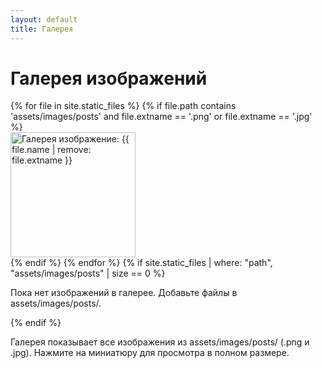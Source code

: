 ```yaml
---
layout: default
title: Галерея
---
```

<h1>Галерея изображений</h1>
<div class="gallery-grid">
  {% for file in site.static_files %}
    {% if file.path contains 'assets/images/posts' and file.extname == '.png' or file.extname == '.jpg' %}
      <div class="gallery-item">
        <a href="{{ file.path | relative_url }}" target="_blank">
          <img src="{{ file.path | relative_url }}" alt="Галерея изображение: {{ file.name | remove: file.extname }}" loading="lazy" width="200" height="200">
        </a>
      </div>
    {% endif %}
  {% endfor %}
  {% if site.static_files | where: "path", "assets/images/posts" | size == 0 %}
    <p>Пока нет изображений в галерее. Добавьте файлы в assets/images/posts/.</p>
  {% endif %}
</div>
<p>Галерея показывает все изображения из assets/images/posts/ (.png и .jpg). Нажмите на миниатюру для просмотра в полном размере.</p>
